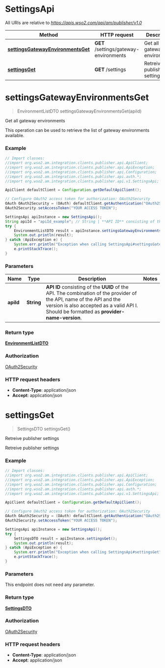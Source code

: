 # SettingsApi

All URIs are relative to *https://apis.wso2.com/api/am/publisher/v1.0*

Method | HTTP request | Description
------------- | ------------- | -------------
[**settingsGatewayEnvironmentsGet**](SettingsApi.md#settingsGatewayEnvironmentsGet) | **GET** /settings/gateway-environments | Get all gateway environments
[**settingsGet**](SettingsApi.md#settingsGet) | **GET** /settings | Retreive publisher settings


<a name="settingsGatewayEnvironmentsGet"></a>
# **settingsGatewayEnvironmentsGet**
> EnvironmentListDTO settingsGatewayEnvironmentsGet(apiId)

Get all gateway environments

This operation can be used to retrieve the list of gateway environments available. 

### Example
```java
// Import classes:
//import org.wso2.am.integration.clients.publisher.api.ApiClient;
//import org.wso2.am.integration.clients.publisher.api.ApiException;
//import org.wso2.am.integration.clients.publisher.api.Configuration;
//import org.wso2.am.integration.clients.publisher.api.auth.*;
//import org.wso2.am.integration.clients.publisher.api.v1.SettingsApi;

ApiClient defaultClient = Configuration.getDefaultApiClient();

// Configure OAuth2 access token for authorization: OAuth2Security
OAuth OAuth2Security = (OAuth) defaultClient.getAuthentication("OAuth2Security");
OAuth2Security.setAccessToken("YOUR ACCESS TOKEN");

SettingsApi apiInstance = new SettingsApi();
String apiId = "apiId_example"; // String | **API ID** consisting of the **UUID** of the API. The combination of the provider of the API, name of the API and the version is also accepted as a valid API I. Should be formatted as **provider-name-version**. 
try {
    EnvironmentListDTO result = apiInstance.settingsGatewayEnvironmentsGet(apiId);
    System.out.println(result);
} catch (ApiException e) {
    System.err.println("Exception when calling SettingsApi#settingsGatewayEnvironmentsGet");
    e.printStackTrace();
}
```

### Parameters

Name | Type | Description  | Notes
------------- | ------------- | ------------- | -------------
 **apiId** | **String**| **API ID** consisting of the **UUID** of the API. The combination of the provider of the API, name of the API and the version is also accepted as a valid API I. Should be formatted as **provider-name-version**.  |

### Return type

[**EnvironmentListDTO**](EnvironmentListDTO.md)

### Authorization

[OAuth2Security](../README.md#OAuth2Security)

### HTTP request headers

 - **Content-Type**: application/json
 - **Accept**: application/json

<a name="settingsGet"></a>
# **settingsGet**
> SettingsDTO settingsGet()

Retreive publisher settings

Retreive publisher settings 

### Example
```java
// Import classes:
//import org.wso2.am.integration.clients.publisher.api.ApiClient;
//import org.wso2.am.integration.clients.publisher.api.ApiException;
//import org.wso2.am.integration.clients.publisher.api.Configuration;
//import org.wso2.am.integration.clients.publisher.api.auth.*;
//import org.wso2.am.integration.clients.publisher.api.v1.SettingsApi;

ApiClient defaultClient = Configuration.getDefaultApiClient();

// Configure OAuth2 access token for authorization: OAuth2Security
OAuth OAuth2Security = (OAuth) defaultClient.getAuthentication("OAuth2Security");
OAuth2Security.setAccessToken("YOUR ACCESS TOKEN");

SettingsApi apiInstance = new SettingsApi();
try {
    SettingsDTO result = apiInstance.settingsGet();
    System.out.println(result);
} catch (ApiException e) {
    System.err.println("Exception when calling SettingsApi#settingsGet");
    e.printStackTrace();
}
```

### Parameters
This endpoint does not need any parameter.

### Return type

[**SettingsDTO**](SettingsDTO.md)

### Authorization

[OAuth2Security](../README.md#OAuth2Security)

### HTTP request headers

 - **Content-Type**: application/json
 - **Accept**: application/json

